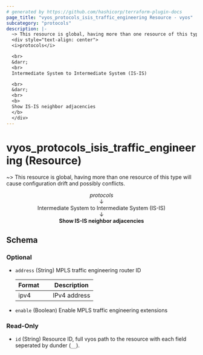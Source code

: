 ```yaml
---
# generated by https://github.com/hashicorp/terraform-plugin-docs
page_title: "vyos_protocols_isis_traffic_engineering Resource - vyos"
subcategory: "protocols"
description: |-
  ~> This resource is global, having more than one resource of this type will cause configuration drift and possibly conflicts.
  <div style="text-align: center">
  <i>protocols</i>

  <br>
  &darr;
  <br>
  Intermediate System to Intermediate System (IS-IS)

  <br>
  &darr;
  <br>
  <b>
  Show IS-IS neighbor adjacencies
  </b>
  </div>
---
```


# vyos_protocols_isis_traffic_engineering (Resource)

~> This resource is global, having more than one resource of this type will cause configuration drift and possibly conflicts.

<div style="text-align: center">
<i>protocols</i>

<br>
&darr;
<br>
Intermediate System to Intermediate System (IS-IS)

<br>
&darr;
<br>
<b>
Show IS-IS neighbor adjacencies
</b>
</div>



<!-- schema generated by tfplugindocs -->
## Schema

### Optional

- `address` (String) MPLS traffic engineering router ID

    |  Format &emsp; | Description  |
    |----------|---------------|
    |  ipv4  &emsp; |  IPv4 address  |
- `enable` (Boolean) Enable MPLS traffic engineering extensions

### Read-Only

- `id` (String) Resource ID, full vyos path to the resource with each field seperated by dunder (`__`).
